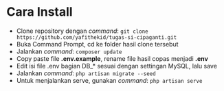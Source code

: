 <h1>Cara Install</h1>
<ul>
<li>Clone repository dengan <i>command</i>: <code>git clone https://github.com/yafithekid/tugas-si-cipaganti.git</code></li>
<li>Buka Command Prompt, cd ke folder hasil clone tersebut</li>
<li>Jalankan <i>command</i>: <code>composer update</code></li>
<li>Copy paste file <b>.env.example</b>, rename file hasil copas menjadi <b>.env</b></li>
<li>Edit isi file .env bagian DB_* sesuai dengan settingan MySQL, lalu save</li>
<li>Jalankan <i>command</i>: <code>php artisan migrate --seed</code></li>
<li>Untuk menjalankan serve, gunakan <i>command</i>: <code>php artisan serve</code></li>
</ul>
